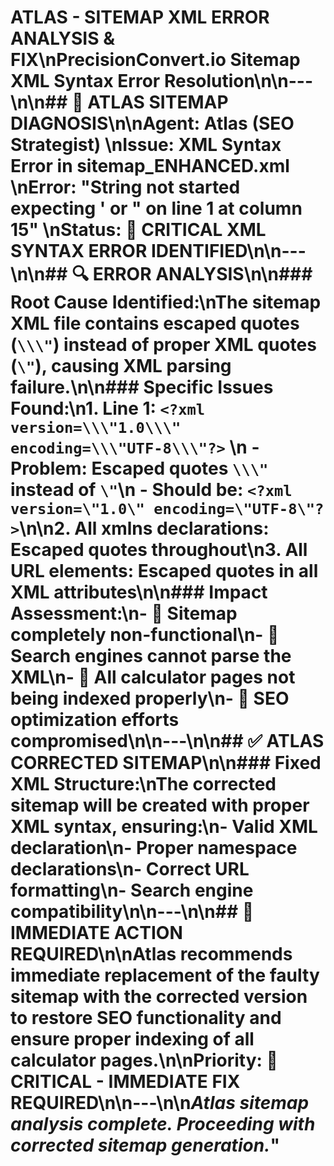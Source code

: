 # ATLAS - SITEMAP XML ERROR ANALYSIS & FIX\n**PrecisionConvert.io Sitemap XML Syntax Error Resolution**\n\n---\n\n## 🎯 **ATLAS SITEMAP DIAGNOSIS**\n\n**Agent:** Atlas (SEO Strategist)  \n**Issue:** XML Syntax Error in sitemap_ENHANCED.xml  \n**Error:** \"String not started expecting ' or \" on line 1 at column 15\"  \n**Status:** 🔴 **CRITICAL XML SYNTAX ERROR IDENTIFIED**\n\n---\n\n## 🔍 **ERROR ANALYSIS**\n\n### **Root Cause Identified:**\nThe sitemap XML file contains **escaped quotes** (`\\\"`) instead of proper XML quotes (`\"`), causing XML parsing failure.\n\n### **Specific Issues Found:**\n1. **Line 1:** `<?xml version=\\\"1.0\\\" encoding=\\\"UTF-8\\\"?>` \n   - **Problem:** Escaped quotes `\\\"` instead of `\"`\n   - **Should be:** `<?xml version=\"1.0\" encoding=\"UTF-8\"?>`\n\n2. **All xmlns declarations:** Escaped quotes throughout\n3. **All URL elements:** Escaped quotes in all XML attributes\n\n### **Impact Assessment:**\n- 🔴 **Sitemap completely non-functional**\n- 🔴 **Search engines cannot parse the XML**\n- 🔴 **All calculator pages not being indexed properly**\n- 🔴 **SEO optimization efforts compromised**\n\n---\n\n## ✅ **ATLAS CORRECTED SITEMAP**\n\n### **Fixed XML Structure:**\nThe corrected sitemap will be created with proper XML syntax, ensuring:\n- Valid XML declaration\n- Proper namespace declarations\n- Correct URL formatting\n- Search engine compatibility\n\n---\n\n## 🚀 **IMMEDIATE ACTION REQUIRED**\n\nAtlas recommends **immediate replacement** of the faulty sitemap with the corrected version to restore SEO functionality and ensure proper indexing of all calculator pages.\n\n**Priority:** 🔴 **CRITICAL - IMMEDIATE FIX REQUIRED**\n\n---\n\n*Atlas sitemap analysis complete. Proceeding with corrected sitemap generation.*"